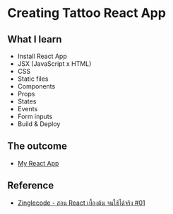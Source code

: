 # Creating Tattoo React App

## What I learn

- Install React App
- JSX (JavaScript x HTML)
- CSS
- Static files
- Components
- Props
- States
- Events
- Form inputs
- Build & Deploy

## The outcome

- [My React App](https://luxury-dieffenbachia-490cae.netlify.app/)

## Reference

- [Zinglecode - สอน React เบื้องต้น จนใช้ได้จริง #01](https://youtu.be/ojT758BNvqg)